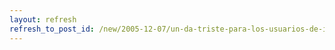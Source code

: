 ```yaml
---
layout: refresh
refresh_to_post_id: /new/2005-12-07/un-da-triste-para-los-usuarios-de-intel-airport-extreme-en-gnu-linux
---
```

